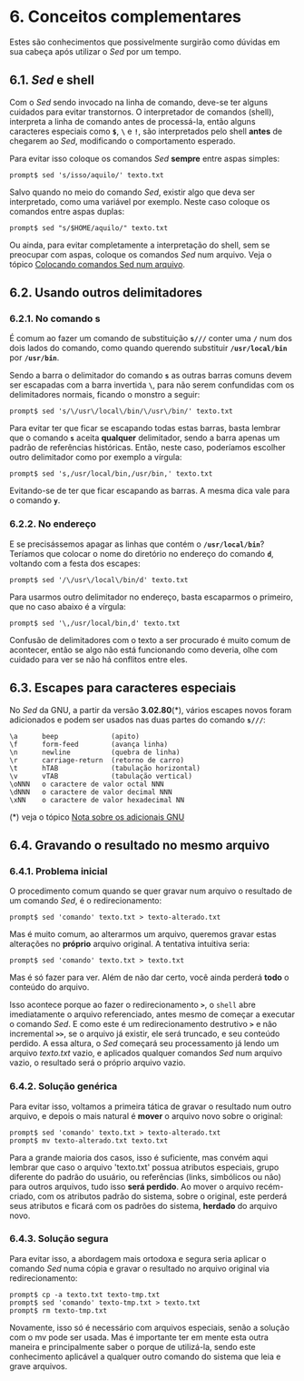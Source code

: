 # 6. Conceitos complementares

Estes são conhecimentos que possivelmente surgirão como dúvidas em sua cabeça após utilizar o _Sed_ por um tempo.

## 6.1. _Sed_ e shell

Com o _Sed_ sendo invocado na linha de comando, deve-se ter alguns cuidados para evitar transtornos. O interpretador de comandos (shell), interpreta a linha de comando antes de processá-la, então alguns caracteres especiais como **`$`**, **`\`** e **`!`**, são interpretados pelo shell **antes** de chegarem ao _Sed_, modificando o comportamento esperado.

Para evitar isso coloque os comandos _Sed_ **sempre** entre aspas simples:

```
prompt$ sed 's/isso/aquilo/' texto.txt
```

Salvo quando no meio do comando _Sed_, existir algo que deva ser interpretado, como uma variável por exemplo. Neste caso coloque os comandos entre aspas duplas:

```
prompt$ sed "s/$HOME/aquilo/" texto.txt
```

Ou ainda, para evitar completamente a interpretação do shell, sem se preocupar com aspas, coloque os comandos _Sed_ num arquivo. Veja o tópico [Colocando comandos Sed num arquivo](https://aurelio.net/sed/sed-howto/#comandos-em-arquivo).

## 6.2. Usando outros delimitadores

### 6.2.1. No comando s

É comum ao fazer um comando de substituição **`s///`** conter uma **`/`** num dos dois lados do comando, como quando querendo substituir **`/usr/local/bin`** por **`/usr/bin`**.

Sendo a barra o delimitador do comando **`s`** as outras barras comuns devem ser escapadas com a barra invertida **`\`**, para não serem confundidas com os delimitadores normais, ficando o monstro a seguir:

```
prompt$ sed 's/\/usr\/local\/bin/\/usr\/bin/' texto.txt
```

Para evitar ter que ficar se escapando todas estas barras, basta lembrar que o comando **`s`** aceita **qualquer** delimitador, sendo a barra apenas um padrão de referências históricas. Então, neste caso, poderíamos escolher outro delimitador como por exemplo a vírgula:

```
prompt$ sed 's,/usr/local/bin,/usr/bin,' texto.txt
```

Evitando-se de ter que ficar escapando as barras. A mesma dica vale para o comando **`y`**.

### 6.2.2. No endereço

E se precisássemos apagar as linhas que contém o **`/usr/local/bin`**? Teríamos que colocar o nome do diretório no endereço do comando **`d`**, voltando com a festa dos escapes:

```
prompt$ sed '/\/usr\/local\/bin/d' texto.txt
```

Para usarmos outro delimitador no endereço, basta escaparmos o primeiro, que no caso abaixo é a vírgula:

```
prompt$ sed '\,/usr/local/bin,d' texto.txt
```

Confusão de delimitadores com o texto a ser procurado é muito comum de acontecer, então se algo não está funcionando como deveria, olhe com cuidado para ver se não há conflitos entre eles.

## 6.3. Escapes para caracteres especiais

No _Sed_ da GNU, a partir da versão **3.02.80**(*), vários escapes novos foram adicionados e podem ser usados nas duas partes do comando **`s///`**:

    \a      beep             (apito)
    \f      form-feed        (avança linha)
    \n      newline          (quebra de linha)
    \r      carriage-return  (retorno de carro)
    \t      hTAB             (tabulação horizontal)
    \v      vTAB             (tabulação vertical)
    \oNNN   o caractere de valor octal NNN
    \dNNN   o caractere de valor decimal NNN
    \xNN    o caractere de valor hexadecimal NN

(*) veja o tópico [Nota sobre os adicionais GNU](https://aurelio.net/sed/sed-howto/#gnu)

## 6.4. Gravando o resultado no mesmo arquivo

### 6.4.1. Problema inicial

O procedimento comum quando se quer gravar num arquivo o resultado de um comando _Sed_, é o redirecionamento:

```
prompt$ sed 'comando' texto.txt > texto-alterado.txt
```

Mas é muito comum, ao alterarmos um arquivo, queremos gravar estas alterações no **próprio** arquivo original. A tentativa intuitiva seria:

```
prompt$ sed 'comando' texto.txt > texto.txt
```

Mas é só fazer para ver. Além de não dar certo, você ainda perderá **todo** o conteúdo do arquivo.

Isso acontece porque ao fazer o redirecionamento **`>`**, o `shell` abre imediatamente o arquivo referenciado, antes mesmo de começar a executar o comando _Sed_. E como este é um redirecionamento destrutivo **`>`** e não incremental **`>>`**, se o arquivo já existir, ele será truncado, e seu conteúdo perdido. A essa altura, o _Sed_ começará seu processamento já lendo um arquivo _texto.txt_ vazio, e aplicados qualquer comandos _Sed_ num arquivo vazio, o resultado será o próprio arquivo vazio.

### 6.4.2. Solução genérica

Para evitar isso, voltamos a primeira tática de gravar o resultado num outro arquivo, e depois o mais natural é **mover** o arquivo novo sobre o original:

```
prompt$ sed 'comando' texto.txt > texto-alterado.txt
prompt$ mv texto-alterado.txt texto.txt
```

Para a grande maioria dos casos, isso é suficiente, mas convém aqui lembrar que caso o arquivo 'texto.txt' possua atributos especiais, grupo diferente do padrão do usuário, ou referências (links, simbólicos ou não) para outros arquivos, tudo isso **será perdido**. Ao mover o arquivo recém-criado, com os atributos padrão do sistema, sobre o original, este perderá seus atributos e ficará com os padrões do sistema, **herdado** do arquivo novo.

### 6.4.3. Solução segura

Para evitar isso, a abordagem mais ortodoxa e segura seria aplicar o comando _Sed_ numa cópia e gravar o resultado no arquivo original via redirecionamento:

```
prompt$ cp -a texto.txt texto-tmp.txt
prompt$ sed 'comando' texto-tmp.txt > texto.txt
prompt$ rm texto-tmp.txt
```

Novamente, isso só é necessário com arquivos especiais, senão a solução com o mv pode ser usada. Mas é importante ter em mente esta outra maneira e principalmente saber o porque de utilizá-la, sendo este conhecimento aplicável a qualquer outro comando do sistema que leia e grave arquivos.
